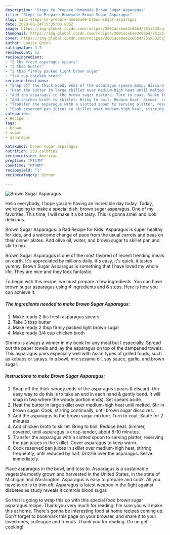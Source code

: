 ```yaml
---
description: "Steps to Prepare Homemade Brown Sugar Asparagus"
title: "Steps to Prepare Homemade Brown Sugar Asparagus"
slug: 1231-steps-to-prepare-homemade-brown-sugar-asparagus
date: 2020-08-24T15:35:03.886Z
image: https://img-global.cpcdn.com/recipes/2001acebee2c66b4/751x532cq70/brown-sugar-asparagus-recipe-main-photo.jpg
thumbnail: https://img-global.cpcdn.com/recipes/2001acebee2c66b4/751x532cq70/brown-sugar-asparagus-recipe-main-photo.jpg
cover: https://img-global.cpcdn.com/recipes/2001acebee2c66b4/751x532cq70/brown-sugar-asparagus-recipe-main-photo.jpg
author: Louise Quinn
ratingvalue: 3.5
reviewcount: 13
recipeingredient:
- "2 lbs fresh asparagus spears"
- "3 tbsp butter"
- "2 tbsp firmly packed light brown sugar"
- "3/4 cup chicken broth"
recipeinstructions:
- "Snap off the thick woody ends of the asparagus spears &amp; discard. (An easy way to do this is to take an end in each hand &amp; gently bend. It will snap in two where the woody portion ends). Set spears aside."
- "Heat the butter in large skillet over medium-high heat until melted. Stir in brown sugar. Cook, stirring continually, until brown sugar dissolves."
- "Add the asparagus to the brown sugar mixture. Turn to coat. Saute for 2 minutes."
- "Add chicken broth to skillet. Bring to boil. Reduce heat. Simmer, covered, until asparagus is crisp-tender, about 8-10 minutes."
- "Transfer the asparagus with a slotted spoon to serving platter, reserving the pan juices in the skillet. Cover asparagus to keep warm."
- "Cook reserved pan juices in skillet over medium-high heat, stirring frequently, until reduced by half. Drizzle over the asparagus. Serve immediately."
categories:
- Recipe
tags:
- brown
- sugar
- asparagus

katakunci: brown sugar asparagus 
nutrition: 233 calories
recipecuisine: American
preptime: "PT17M"
cooktime: "PT48M"
recipeyield: "1"
recipecategory: Dinner

---
```



![Brown Sugar Asparagus](https://img-global.cpcdn.com/recipes/2001acebee2c66b4/751x532cq70/brown-sugar-asparagus-recipe-main-photo.jpg)

Hello everybody, I hope you are having an incredible day today. Today, we're going to make a special dish, brown sugar asparagus. One of my favorites. This time, I will make it a bit tasty. This is gonna smell and look delicious.

Brown Sugar Asparagus: a Rad Recipe for Kids. Asparagus is super healthy for kids, and a welcome change of pace from the usual carrots and peas on their dinner plates. Add olive oil, water, and brown sugar to skillet pan and stir to mix.

Brown Sugar Asparagus is one of the most favored of recent trending meals on earth. It's appreciated by millions daily. It's easy, it's quick, it tastes yummy. Brown Sugar Asparagus is something that I have loved my whole life. They are nice and they look fantastic.


To begin with this recipe, we must prepare a few ingredients. You can have brown sugar asparagus using 4 ingredients and 6 steps. Here is how you can achieve it.

<!--inarticleads1-->

##### The ingredients needed to make Brown Sugar Asparagus:

1. Make ready 2 lbs fresh asparagus spears
1. Take 3 tbsp butter
1. Make ready 2 tbsp firmly packed light brown sugar
1. Make ready 3/4 cup chicken broth


Shrimp is always a winner in my book for any meal but I especially. Spread out the paper towels and lay the asparagus on top of the dampened towels. This asparagus pairs especially well with Asian types of grilled foods, such as kebabs or satays. In a bowl, mix sesame oil, soy sauce, garlic, and brown sugar. 

<!--inarticleads2-->

##### Instructions to make Brown Sugar Asparagus:

1. Snap off the thick woody ends of the asparagus spears &amp; discard. (An easy way to do this is to take an end in each hand &amp; gently bend. It will snap in two where the woody portion ends). Set spears aside.
1. Heat the butter in large skillet over medium-high heat until melted. Stir in brown sugar. Cook, stirring continually, until brown sugar dissolves.
1. Add the asparagus to the brown sugar mixture. Turn to coat. Saute for 2 minutes.
1. Add chicken broth to skillet. Bring to boil. Reduce heat. Simmer, covered, until asparagus is crisp-tender, about 8-10 minutes.
1. Transfer the asparagus with a slotted spoon to serving platter, reserving the pan juices in the skillet. Cover asparagus to keep warm.
1. Cook reserved pan juices in skillet over medium-high heat, stirring frequently, until reduced by half. Drizzle over the asparagus. Serve immediately.


Place asparagus in the bowl, and toss to. Asparagus is a sustainable vegetable mostly grown and harvested in the United States, in the state of Michigan and Washington. Asparagus is easy to prepare and cook. All you have to do is to trim off. Asparagus is latest weapon in the fight against diabetes as study reveals it controls blood sugar. 

So that is going to wrap this up with this special food brown sugar asparagus recipe. Thank you very much for reading. I'm sure you will make this at home. There's gonna be interesting food at home recipes coming up. Don't forget to bookmark this page on your browser, and share it to your loved ones, colleague and friends. Thank you for reading. Go on get cooking!
